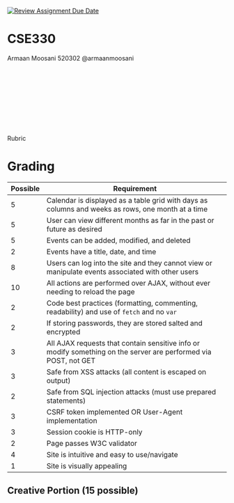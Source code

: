 [![Review Assignment Due Date](https://classroom.github.com/assets/deadline-readme-button-22041afd0340ce965d47ae6ef1cefeee28c7c493a6346c4f15d667ab976d596c.svg)](https://classroom.github.com/a/oEgWAMae)
# CSE330
Armaan Moosani 520302 @armaanmoosani





<br><br><br><br><br><br><br><br><br>
Rubric


# Grading

| Possible | Requirement                                                                                                     | 
 | -------- | --------------------------------------------------------------------------------------------------------------- | 
| 5        | Calendar is displayed as a table grid with days as columns and weeks as rows, one month at a time               | 
| 5        | User can view different months as far in the past or future as desired                                          | 
| 5        | Events can be added, modified, and deleted                                                                      | 
| 2        | Events have a title, date, and time                                                                             | 
| 8        | Users can log into the site and they cannot view or manipulate events associated with other users               | 
| 10       | All actions are performed over AJAX, without ever needing to reload the page                                    |
| 2        | Code best practices (formatting, commenting, readability) and use of `fetch` and no `var`                       | 
| 2        | If storing passwords, they are stored salted and encrypted                                                      | 
| 3        | All AJAX requests that contain sensitive info or modify something on the server are performed via POST, not GET | 
| 3        | Safe from XSS attacks (all content is escaped on output)                                                        | 
| 2        | Safe from SQL injection attacks (must use prepared statements)                                                  | 
| 3        | CSRF token implemented OR User-Agent implementation                                                             | 
| 3        | Session cookie is HTTP-only                                                                                     | 
| 2        | Page passes W3C validator                                                                                       | 
| 4        | Site is intuitive and easy to use/navigate                                                                      | 
| 1        | Site is visually appealing                                                                                      |

## Creative Portion (15 possible)
